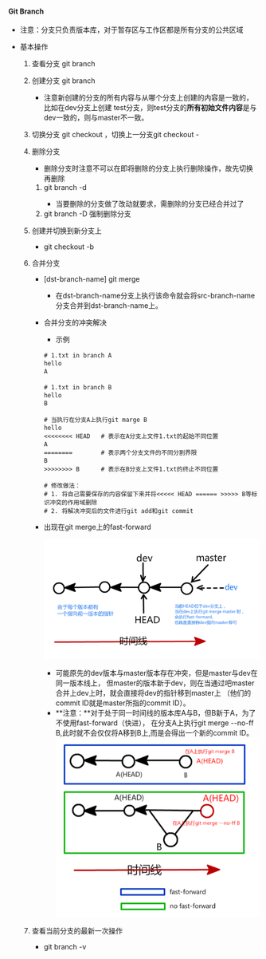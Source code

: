 #### Git Branch
* 注意：分支只负责版本库，对于暂存区与工作区都是所有分支的公共区域

* 基本操作
    1. 查看分支 git branch
    2. 创建分支 git branch <new-branch-name>
        * 注意新创建的分支的所有内容与从哪个分支上创建的内容是一致的，比如在dev分支上创建
            test分支，则test分支的**所有初始文件内容**是与dev一致的，则与master不一致。
    3. 切换分支 git checkout <branch-name>，切换上一分支git checkout -
    4. 删除分支
        * 删除分支时注意不可以在即将删除的分支上执行删除操作，故先切换再删除
        1. git branch -d <branch-name>
            * 当要删除的分支做了改动就要求，需删除的分支已经合并过了
        2. git branch -D <branch-name> 强制删除分支
    5. 创建并切换到新分支上
        * git checkout -b <new-branch-name>
    6. 合并分支
        * \[dst-branch-name\] git merge <src-branch-name>
            * 在dst-branch-name分支上执行该命令就会将src-branch-name分支合并到dst-branch-name上。
        * 合并分支的冲突解决
            * 示例
            ```
            # 1.txt in branch A
            hello
            A
          
            # 1.txt in branch B
            hello
            B
          
            # 当执行在分支A上执行git marge B
            hello
            <<<<<<<< HEAD   # 表示在A分支上文件1.txt的起始不同位置
            A
            ========        # 表示两个分支文件的不同分割界限
            B
            >>>>>>>> B      # 表示在B分支上文件1.txt的终止不同位置
          
            # 修改做法：
            # 1. 将自己需要保存的内容保留下来并将<<<<< HEAD ====== >>>>> B等标识冲突的作用域删除
            # 2. 将解决冲突后的文件进行git add和git commit
            ```   
        * 出现在git merge上的fast-forward
        
            ![](imgs/git_fast-forward.png)
            * 可能原先的dev版本与master版本存在冲突，但是master与dev在同一版本线上，
                但master的版本新于dev，则在当通过吧master合并上dev上时，就会直接将dev的指针移到master上
                （他们的commit ID就是master所指的commit ID）。
            * **注意：**对于处于同一时间线的版本库A与B，但B新于A，为了不使用fast-forward（快进），
                在分支A上执行git merge --no-ff B,此时就不会仅仅将A移到B上,而是会得出一个新的commit ID。
                ![](imgs/git_no-fast-forward.png)
        
    7. 查看当前分支的最新一次操作
        * git branch -v
    
    
        
         
